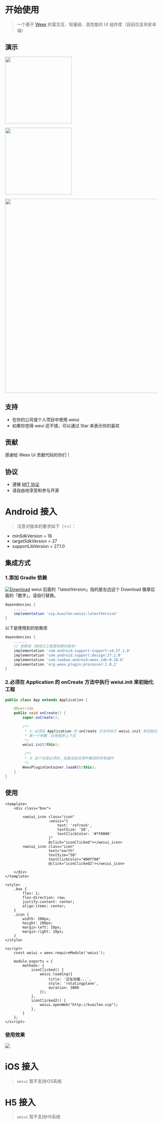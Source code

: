 # 开始使用

> 一个基于 [Weex](https://github.com/apache/incubator-weex) 的富交互、轻量级、高性能的 UI 组件库（目前仅支持安卓端）

## 演示

<a href="http://kuaifan.vip/weiui/app/android.apk" target="_blank"><img src="http://kuaifan.vip/weiui/app/android.png" width="220px"></a>

<a href="javascript:alert('iOS玩命开发中，请下载Android体验！');"><img src="http://kuaifan.vip/weiui/app/ios.png" width="220px"></a>

<img src="http://kuaifan.vip/weiui/app/demo.png" width="640px">

## 支持

* 在你的公司或个人项目中使用 weiui
* 如果你觉得 weui 还不错，可以通过 Star 来表示你的喜欢

## 贡献

感谢给 Weex Ui 贡献代码的你们！

## 协议

* 遵循 [MIT 协议](http://opensource.org/licenses/MIT)
* 请自由地享受和参与开源



# Android 接入

> 注意对版本的要求如下（>=）：

* minSdkVersion  = 18
* targetSdkVersion = 27
* supportLibVersion = 27.1.0

## 集成方式

### 1.添加 Gradle 依赖
[![Download](https://api.bintray.com/packages/kuaifan/maven/weiui/images/download.svg)](https://bintray.com/kuaifan/maven/weiui/_latestVersion) weiui 后面的「latestVersion」指的是左边这个 Download 徽章后面的「数字」，请自行替换。

```groovy
dependencies {
    ......
    implementation 'vip.kuaifan:weiui:latestVersion'
}
```

以下是使用到的依赖库
```groovy
dependencies {
    ......
    // 依赖库（换成己工程里依赖的版本）
    implementation 'com.android.support:support-v4:27.1.0'
    implementation 'com.android.support:design:27.1.0'
    implementation 'com.taobao.android:weex_sdk:0.18.0'
    implementation 'org.weex.plugin:processor:1.0.2'
}
```

### 2.必须在 Application 的 onCreate 方法中执行 weiui.init 来初始化工程

```java
public class App extends Application {

    @Override
    public void onCreate() {
        super.onCreate();
        
        /**
         * ① 必须在 Application 的 onCreate 方法中执行 weiui.init 来初始化工程
         * 第一个参数：应用程序上下文
         */
        weiui.init(this);
        
         /**
         * ② 这个也是必须的，加载当前应用中集成的所有插件
         */
        WeexPluginContainer.loadAll(this);
    }
}
```
## 使用

```vue
<template>
    <div class="box">

        <weiui_icon class="icon"
                    :weiui="{
                        text: 'refresh',
                        textSize: '50',
                        textClickColor: '#ff0000'
                    }"
                    @click="iconClicked"></weiui_icon>
        <weiui_icon class="icon"
                    text="earth"
                    textSize="50"
                    textClickColor="#00ff00"
                    @click="iconClicked2"></weiui_icon>

    </div>
</template>

<style>
    .box {
        flex: 1;
        flex-direction: row;
        justify-content: center;
        align-items: center;
    }
    .icon {
        width: 200px;
        height: 200px;
        margin-left: 10px;
        margin-right: 10px;
    }
</style>

<script>
    const weiui = weex.requireModule('weiui');

    module.exports = {
        methods: {
            iconClicked() {
                weiui.loading({
                    title: '正在加载...',
                    style: 'rotatingplane',
                    duration: 3000
                });
            },
            iconClicked2() {
                weiui.openWeb("http://kuaifan.vip");
            },
        }
    };
</script>
```

### 使用效果

![](http://www.kuaifan.vip/weiui/document/start/media/ezgif-5-c26b50f717.gif)



# iOS 接入
> `weiui` 暂不支持iOS系统

# H5 接入
> `weiui` 暂不支持H5系统


